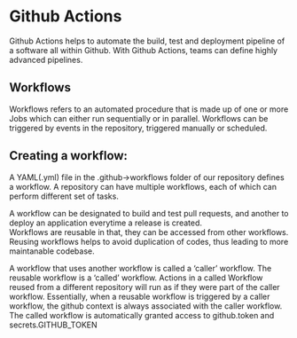 # Github Actions

Github Actions helps to automate the build, test and deployment pipeline of a software all within Github. With Github Actions, teams can define highly advanced pipelines.


## Workflows
Workflows refers to an automated procedure that is made up of one or more Jobs which can either run sequentially or in parallel. Workflows can be triggered by events in the repository, triggered manually or scheduled.

 ## Creating a workflow:
 A  YAML(.yml) file in the .github->workflows folder of our repository defines a workflow. 
A repository can have multiple workflows, each of which can perform different set of tasks. 

A workflow can be designated to build and test pull requests, and another to deploy  an application everytime a release is created.  
Workflows are reusable in that, they can be accessed from other workflows. Reusing workflows helps to avoid duplication of codes, thus leading to more maintanable codebase.

A workflow that uses another workflow is called a ‘caller’ workflow. The reusable workflow is a ‘called’ workflow.
Actions in a called Workflow reused from a different repository will run as if they were part of the caller workflow.
Essentially, when a reusable workflow is triggered by a caller workflow, the github context is always associated with the caller workflow. The called workflow is automatically granted access to github.token and secrets.GITHUB_TOKEN 
